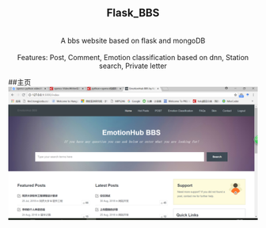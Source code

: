 <div align="center"> <h2>Flask_BBS</h2></div><br>
<div align="center"> A bbs website based on flask and mongoDB</div><br>
<div align="center">Features: Post, Comment, Emotion classification based on dnn, Station search, Private letter</div>
<div align="center><img src="/main.png"/></div>

##主页
![demo](main.png)